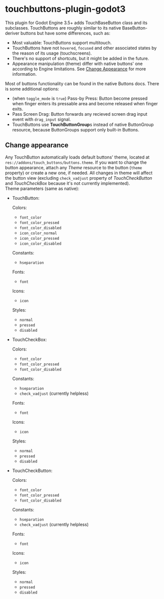 # touchbuttons-plugin-godot3
This plugin for Godot Engine 3.5+ adds TouchBaseButton class and its subclasses. TouchButtons are roughly similar to its native BaseButton-deriver buttons but have some differences, such as:
- Most valuable: TouchButtons support multitouch.
- TouchButtons have not `hovered`, `focused` and other associated states by the reason of its usage (touchscreens).
- There's no support of shortcuts, but it might be added in the future.
- Appearance manipulation (theme) differ with native buttons' one according to Engine limitations. See [Change Appearance](#change-appearance) for more information.

Most of buttons functionality can be found in the native Buttons docs. There is some additional options:
- (when `toggle_mode` is `true`) Pass-by Press: Button become pressed when finger enters its pressable area and become released when finger exits.
- Pass Screen Drag: Button forwards any recieved screen drag input event with `drag_input` signal.
- TouchButtons use **TouchButtonGroup**s instead of native ButtonGroup resource, because ButtonGroups support only built-in Buttons.

## Change appearance
Any TouchButton automatically loads default buttons' theme, located at `res://addons/touch_buttons/buttons.theme`.
If you want to change the button appearance, attach any *Theme* resource to the button (`theme` property) or create a new one, if needed. All changes in theme will affect the button view (excluding `check_vadjust` property of *TouchCheckButton* and *TouchCheckBox* because it's not currently implemented).
\
Theme parameters (same as native):
- TouchButton:

  Colors:
  - `font_color`
  - `font_color_pressed`
  - `font_color_disabled`
  - `icon_color_normal`
  - `icon_color_pressed`
  - `icon_color_disabled`
  
  Constants:
  - `hseparation`

  Fonts:
  - `font`
  
  Icons:
  - `icon`
  
  Styles:
  - `normal`
  - `pressed`
  - `disabled`

- TouchCheckBox:

  Colors:
  - `font_color`
  - `font_color_pressed`
  - `font_color_disabled`
  
  Constants:
  - `hseparation`
  - `check_vadjust` (currently helpless)

  Fonts:
  - `font`
  
  Icons:
  - `icon`
  
  Styles:
  - `normal`
  - `pressed`
  - `disabled`

- TouchCheckButton:

  Colors:
  - `font_color`
  - `font_color_pressed`
  - `font_color_disabled`
  
  Constants:
  - `hseparation`
  - `check_vadjust` (currently helpless)

  Fonts:
  - `font`
  
  Icons:
  - `icon`
  
  Styles:
  - `normal`
  - `pressed`
  - `disabled`
